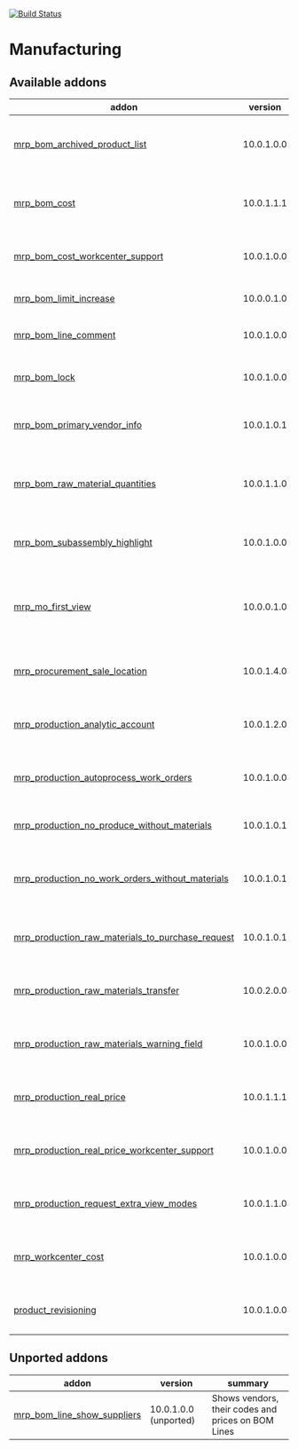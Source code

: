 [![Build Status](https://travis-ci.org/Tawasta/mrp.svg?branch=10.0)](https://travis-ci.org/Tawasta/mrp)

Manufacturing
=============

[//]: # (addons)

Available addons
----------------
addon | version | summary
--- | --- | ---
[mrp_bom_archived_product_list](mrp_bom_archived_product_list/) | 10.0.1.0.0 | Shows if BOM contains products that have since been archived
[mrp_bom_cost](mrp_bom_cost/) | 10.0.1.1.1 | Shows the cost of a BOM based on its components' prices
[mrp_bom_cost_workcenter_support](mrp_bom_cost_workcenter_support/) | 10.0.1.0.0 | Shows the workcenter operation costs on BOM
[mrp_bom_limit_increase](mrp_bom_limit_increase/) | 10.0.0.1.0 | Incrases BOM tree-view limit to 100
[mrp_bom_line_comment](mrp_bom_line_comment/) | 10.0.1.0.0 | Allow adding a comment for BoM line
[mrp_bom_lock](mrp_bom_lock/) | 10.0.1.0.0 | Prevent product BOMs from being edited
[mrp_bom_primary_vendor_info](mrp_bom_primary_vendor_info/) | 10.0.1.0.1 | Helper fields for showing primary vendor's info
[mrp_bom_raw_material_quantities](mrp_bom_raw_material_quantities/) | 10.0.1.1.0 | Helper module for calculating total raw material requirements of a BOM
[mrp_bom_subassembly_highlight](mrp_bom_subassembly_highlight/) | 10.0.1.0.0 | Indicate in treeview if BOM contains subassemblies
[mrp_mo_first_view](mrp_mo_first_view/) | 10.0.0.1.0 | The initial view of the Manufacturing-app is changed to Manufacturing Orders
[mrp_procurement_sale_location](mrp_procurement_sale_location/) | 10.0.1.4.0 | Fetches procurement location from its sale line
[mrp_production_analytic_account](mrp_production_analytic_account/) | 10.0.1.2.0 | Allows fetching MO stock locations from analytic account
[mrp_production_autoprocess_work_orders](mrp_production_autoprocess_work_orders/) | 10.0.1.0.0 | Created Work Orders get completed instantly
[mrp_production_no_produce_without_materials](mrp_production_no_produce_without_materials/) | 10.0.1.0.1 | Hides 'Produce' button from MO if raw materials are missing
[mrp_production_no_work_orders_without_materials](mrp_production_no_work_orders_without_materials/) | 10.0.1.0.1 | Hides 'Create Work Orders' button from MO if raw materials are missing
[mrp_production_raw_materials_to_purchase_request](mrp_production_raw_materials_to_purchase_request/) | 10.0.1.0.1 | Purchase request creation from manufacturing order
[mrp_production_raw_materials_transfer](mrp_production_raw_materials_transfer/) | 10.0.2.0.0 | Quick Transfer of Raw Materials to MO Location
[mrp_production_raw_materials_warning_field](mrp_production_raw_materials_warning_field/) | 10.0.1.0.0 | Helper field indicating if materials are available and assigned
[mrp_production_real_price](mrp_production_real_price/) | 10.0.1.1.1 | Manufactured product value depends on used quants
[mrp_production_real_price_workcenter_support](mrp_production_real_price_workcenter_support/) | 10.0.1.0.0 | Add workcenter cost to FIFO real price manufactured products
[mrp_production_request_extra_view_modes](mrp_production_request_extra_view_modes/) | 10.0.1.1.0 | Adds view types for MRP production request
[mrp_workcenter_cost](mrp_workcenter_cost/) | 10.0.1.0.0 | Adds a service product to work center for calculating costs
[product_revisioning](product_revisioning/) | 10.0.1.0.0 | Revision a product and replace it in BOMs


Unported addons
---------------
addon | version | summary
--- | --- | ---
[mrp_bom_line_show_suppliers](mrp_bom_line_show_suppliers/) | 10.0.1.0.0 (unported) | Shows vendors, their codes and prices on BOM Lines

[//]: # (end addons)
